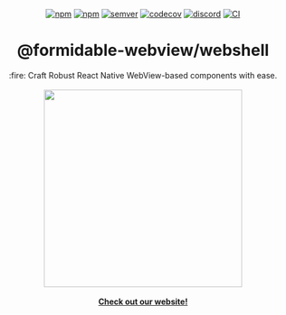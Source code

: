 <p align="center">
  <a href="https://www.npmjs.com/package/@formidable-webview/webshell"
    ><img
      src="https://img.shields.io/npm/v/@formidable-webview/webshell/latest"
      alt="npm"
  /></a>
  <a href="https://www.npmjs.com/package/@formidable-webview/webshell"
    ><img
      src="https://img.shields.io/npm/v/@formidable-webview/webshell/next"
      alt="npm"
  /></a>
  <a href="https://semver.org/spec/v2.0.0.html"
    ><img
      src="https://img.shields.io/badge/semver-2.0.0-e10079.svg"
      alt="semver"
  /></a>
  <a href="https://codecov.io/gh/formidable-webview/webshell"
    ><img
      src="https://codecov.io/gh/formidable-webview/webshell/branch/master/graph/badge.svg"
      alt="codecov"
  /></a>
  <a href="https://discord.gg/XV3zt3d"
    ><img
      src="https://img.shields.io/discord/757572391663566870?label=discord"
      alt="discord"
  /></a>
  <a
    href="https://github.com/formidable-webview/webshell/actions?query=branch%3Amaster+workflow%3ACI"
    ><img
      src="https://github.com/formidable-webview/webshell/workflows/CI/badge.svg?branch=master"
      alt="CI"
  /></a>
</p>

<h1 align="center">@formidable-webview/webshell</h1>

<p align="center">
  :fire: Craft Robust React Native WebView-based components with ease.
  <br /><br />
  <a href="https://formidable-webview.github.io/webshell/"
    ><img src="https://raw.githubusercontent.com/formidable-webview/webshell/master/assets/api-quickview.png" width="350"
  /></a>
  <br/>
  <br/>
  <strong><a href="https://formidable-webview.github.io/webshell/">Check out our website!</a></strong>
</p>
